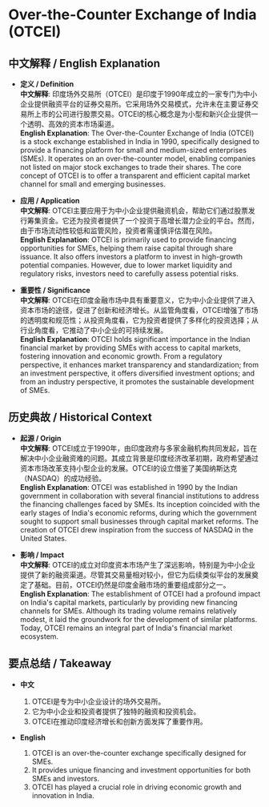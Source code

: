 # Over-the-Counter Exchange of India (OTCEI)

## 中文解释 / English Explanation

* **定义 / Definition**  
  **中文解释**: 印度场外交易所（OTCEI）是印度于1990年成立的一家专门为中小企业提供融资平台的证券交易所。它采用场外交易模式，允许未在主要证券交易所上市的公司进行股票交易。OTCEI的核心概念是为小型和新兴企业提供一个透明、高效的资本市场渠道。  
  **English Explanation**: The Over-the-Counter Exchange of India (OTCEI) is a stock exchange established in India in 1990, specifically designed to provide a financing platform for small and medium-sized enterprises (SMEs). It operates on an over-the-counter model, enabling companies not listed on major stock exchanges to trade their shares. The core concept of OTCEI is to offer a transparent and efficient capital market channel for small and emerging businesses.

* **应用 / Application**  
  **中文解释**: OTCEI主要应用于为中小企业提供融资机会，帮助它们通过股票发行筹集资金。它还为投资者提供了一个投资于高增长潜力企业的平台。然而，由于市场流动性较低和监管风险，投资者需谨慎评估潜在风险。  
  **English Explanation**: OTCEI is primarily used to provide financing opportunities for SMEs, helping them raise capital through share issuance. It also offers investors a platform to invest in high-growth potential companies. However, due to lower market liquidity and regulatory risks, investors need to carefully assess potential risks.

* **重要性 / Significance**  
  **中文解释**: OTCEI在印度金融市场中具有重要意义，它为中小企业提供了进入资本市场的途径，促进了创新和经济增长。从监管角度看，OTCEI增强了市场的透明度和规范性；从投资角度看，它为投资者提供了多样化的投资选择；从行业角度看，它推动了中小企业的可持续发展。  
  **English Explanation**: OTCEI holds significant importance in the Indian financial market by providing SMEs with access to capital markets, fostering innovation and economic growth. From a regulatory perspective, it enhances market transparency and standardization; from an investment perspective, it offers diversified investment options; and from an industry perspective, it promotes the sustainable development of SMEs.

## 历史典故 / Historical Context

* **起源 / Origin**  
  **中文解释**: OTCEI成立于1990年，由印度政府与多家金融机构共同发起，旨在解决中小企业融资难的问题。其成立背景是印度经济改革初期，政府希望通过资本市场改革支持小型企业的发展。OTCEI的设立借鉴了美国纳斯达克（NASDAQ）的成功经验。  
  **English Explanation**: OTCEI was established in 1990 by the Indian government in collaboration with several financial institutions to address the financing challenges faced by SMEs. Its inception coincided with the early stages of India's economic reforms, during which the government sought to support small businesses through capital market reforms. The creation of OTCEI drew inspiration from the success of NASDAQ in the United States.

* **影响 / Impact**  
  **中文解释**: OTCEI的成立对印度资本市场产生了深远影响，特别是为中小企业提供了新的融资渠道。尽管其交易量相对较小，但它为后续类似平台的发展奠定了基础。目前，OTCEI仍然是印度金融市场的重要组成部分之一。  
  **English Explanation**: The establishment of OTCEI had a profound impact on India's capital markets, particularly by providing new financing channels for SMEs. Although its trading volume remains relatively modest, it laid the groundwork for the development of similar platforms. Today, OTCEI remains an integral part of India's financial market ecosystem.

## 要点总结 / Takeaway

* **中文**  
  1. OTCEI是专为中小企业设计的场外交易所。
  2. 它为中小企业和投资者提供了独特的融资和投资机会。
  3. OTCEI在推动印度经济增长和创新方面发挥了重要作用。

* **English**  
  1. OTCEI is an over-the-counter exchange specifically designed for SMEs.
  2. It provides unique financing and investment opportunities for both SMEs and investors.
  3. OTCEI has played a crucial role in driving economic growth and innovation in India.